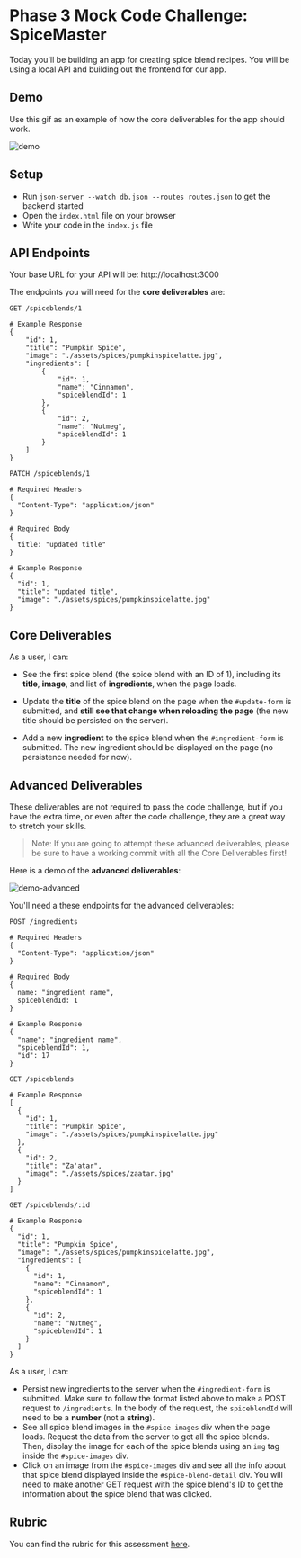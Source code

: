 # Phase 3 Mock Code Challenge: SpiceMaster

Today you'll be building an app for creating spice blend recipes. You will be using a local API and building out the frontend for our app.

## Demo

Use this gif as an example of how the core deliverables for the app should work.

![demo](assets/demo-core.gif)

## Setup

- Run `json-server --watch db.json --routes routes.json` to get the backend started
- Open the `index.html` file on your browser
- Write your code in the `index.js` file

## API Endpoints

Your base URL for your API will be: http://localhost:3000

The endpoints you will need for the **core deliverables** are:

```
GET /spiceblends/1

# Example Response
{
    "id": 1,
    "title": "Pumpkin Spice",
    "image": "./assets/spices/pumpkinspicelatte.jpg",
    "ingredients": [
        {
            "id": 1,
            "name": "Cinnamon",
            "spiceblendId": 1
        },
        {
            "id": 2,
            "name": "Nutmeg",
            "spiceblendId": 1
        }
    ]
}
```

```
PATCH /spiceblends/1

# Required Headers
{ 
  "Content-Type": "application/json"
}

# Required Body
{ 
  title: "updated title"
}

# Example Response
{
  "id": 1,
  "title": "updated title",
  "image": "./assets/spices/pumpkinspicelatte.jpg"
}
```

## Core Deliverables

As a user, I can:

- See the first spice blend (the spice blend with an ID of 1), including its **title**, **image**, and list of **ingredients**, when the page loads.

- Update the **title** of the spice blend on the page when the `#update-form` is submitted, and **still see that change when reloading the page** (the new title 
should be persisted on the server).

- Add a new **ingredient** to the spice blend when the `#ingredient-form` is submitted. The new ingredient should be displayed on the page (no persistence needed for now).

## Advanced Deliverables

These deliverables are not required to pass the code challenge, but if you have the extra time, or even after the code challenge, they are a great way to stretch your skills.

> Note: If you are going to attempt these advanced deliverables, please be sure to have a working commit with all the Core Deliverables first!

Here is a demo of the **advanced deliverables**:

![demo-advanced](assets/demo-advanced.gif)

You'll need a these endpoints for the advanced deliverables:

```
POST /ingredients

# Required Headers
{ 
  "Content-Type": "application/json"
}

# Required Body
{ 
  name: "ingredient name",
  spiceblendId: 1
}

# Example Response
{
  "name": "ingredient name",
  "spiceblendId": 1,
  "id": 17
}
```

```
GET /spiceblends

# Example Response
[
  {
    "id": 1,
    "title": "Pumpkin Spice",
    "image": "./assets/spices/pumpkinspicelatte.jpg"
  },
  {
    "id": 2,
    "title": "Za'atar",
    "image": "./assets/spices/zaatar.jpg"
  }
]
```

```
GET /spiceblends/:id

# Example Response
{
  "id": 1,
  "title": "Pumpkin Spice",
  "image": "./assets/spices/pumpkinspicelatte.jpg",
  "ingredients": [
    {
      "id": 1,
      "name": "Cinnamon",
      "spiceblendId": 1
    },
    {
      "id": 2,
      "name": "Nutmeg",
      "spiceblendId": 1
    }
  ]
}
```

As a user, I can:

- Persist new ingredients to the server when the `#ingredient-form` is submitted. Make sure to follow the format listed above to make a POST request to `/ingredients`. In the body of the request, the `spiceblendId` will need to be a **number** (not a **string**).
- See all spice blend images in the `#spice-images` div when the page loads. Request the data from the server to get all the spice blends. Then, display the image for each of the spice blends using an `img` tag inside the `#spice-images` div.
- Click on an image from the `#spice-images` div and see all the info about that spice blend displayed inside the `#spice-blend-detail` div. You will need to make another GET request with the spice blend's ID to get the information about the spice blend that was clicked.

## Rubric

You can find the rubric for this assessment [here](https://github.com/learn-co-curriculum/se-rubrics/blob/master/module-3.md).

